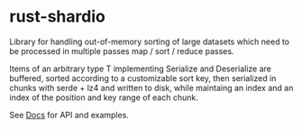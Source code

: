 # rust-shardio

Library for handling out-of-memory sorting of large datasets which need to be processed in multiple passes map / sort / reduce passes. 

Items of an arbitrary type T implementing Serialize and Deserialize are buffered, sorted according to a customizable sort key, then serialized in chunks with serde + lz4 and written to disk, while maintaing an index and an index of the position and key range of each chunk. 

See [Docs](https://10xgenomics.github.io/rust-shardio) for API and examples.